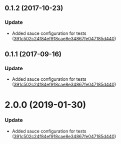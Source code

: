 <a name="0.1.2"></a>
## 0.1.2 (2017-10-23)


### Update

* Added sauce configuration for tests ([391c502c24f84ef918cae8e34867fe047185d440](https://github.com/advanced-rest-client/websocket-history/commit/391c502c24f84ef918cae8e34867fe047185d440))



<a name="0.1.1"></a>
## 0.1.1 (2017-09-16)


### Update

* Added sauce configuration for tests ([391c502c24f84ef918cae8e34867fe047185d440](https://github.com/advanced-rest-client/websocket-history/commit/391c502c24f84ef918cae8e34867fe047185d440))



# 2.0.0 (2019-01-30)


### Update

* Added sauce configuration for tests ([391c502c24f84ef918cae8e34867fe047185d440](https://github.com/advanced-rest-client/websocket-history/commit/391c502c24f84ef918cae8e34867fe047185d440))



